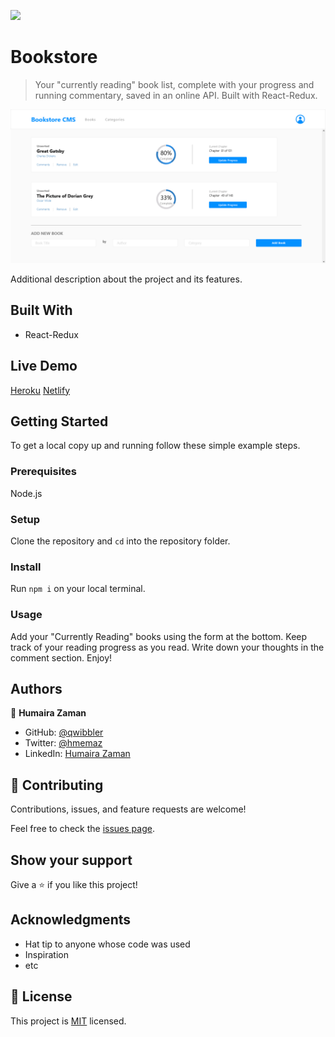 ![](https://img.shields.io/badge/Microverse-blueviolet)

# Bookstore

> Your "currently reading" book list, complete with your progress and running commentary, saved in an online API. Built with React-Redux.

![screenshot](./screenshot.png)

Additional description about the project and its features.

## Built With

- React-Redux

## Live Demo

[Heroku](https://qwibbler-bookstore.herokuapp.com/)
[Netlify](https://qwibbler-bookstore.netlify.app/)


## Getting Started

To get a local copy up and running follow these simple example steps.

### Prerequisites
Node.js

### Setup
Clone the repository and `cd` into the repository folder.

### Install
Run `npm i` on your local terminal.

### Usage
Add your "Currently Reading" books using the form at the bottom. Keep track of your reading progress as you read. Write down your thoughts in the comment section. Enjoy!



## Authors

👤 **Humaira Zaman**

- GitHub: [@qwibbler](https://github.com/qwibbler)
- Twitter: [@hmemaz](https://twitter.com/hmemaz)
- LinkedIn: [Humaira Zaman](https://www.linkedin.com/in/hmemaz1994/)

## 🤝 Contributing

Contributions, issues, and feature requests are welcome!

Feel free to check the [issues page](../../issues/).

## Show your support

Give a ⭐️ if you like this project!

## Acknowledgments

- Hat tip to anyone whose code was used
- Inspiration
- etc

## 📝 License

This project is [MIT](./MIT.md) licensed.
